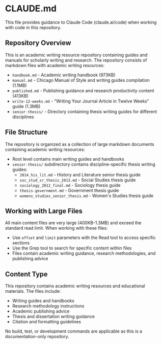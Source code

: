 # CLAUDE.md

This file provides guidance to Claude Code (claude.ai/code) when working with code in this repository.

## Repository Overview

This is an academic writing resource repository containing guides and manuals for scholarly writing and research. The repository consists of markdown files with academic writing resources:

- `handbook.md` - Academic writing handbook (973KB)
- `manual.md` - Chicago Manual of Style and writing guides compilation (1.1MB) 
- `published.md` - Publishing guidance and research productivity content (413KB)
- `write-12-weeks.md` - "Writing Your Journal Article in Twelve Weeks" guide (1.3MB)
- `senior-thesis/` - Directory containing thesis writing guides for different disciplines

## File Structure

The repository is organized as a collection of large markdown documents containing academic writing resources:

- Root level contains main writing guides and handbooks
- `senior-thesis/` subdirectory contains discipline-specific thesis writing guides:
  - `2014_his_lit.md` - History and Literature senior thesis guide
  - `soc_stud_sr_thesis_2013.md` - Social Studies thesis guide
  - `sociology_2012_final.md` - Sociology thesis guide
  - `thesis-government.md` - Government thesis guide
  - `womens_studies_senior_thesis.md` - Women's Studies thesis guide

## Working with Large Files

All main content files are very large (400KB-1.3MB) and exceed the standard read limit. When working with these files:

- Use `offset` and `limit` parameters with the Read tool to access specific sections
- Use the Grep tool to search for specific content within files
- Files contain academic writing guidance, research methodologies, and publishing advice

## Content Type

This repository contains academic writing resources and educational materials. The files include:
- Writing guides and handbooks
- Research methodology instructions
- Academic publishing advice
- Thesis and dissertation writing guidance
- Citation and formatting guidelines

No build, test, or development commands are applicable as this is a documentation-only repository.